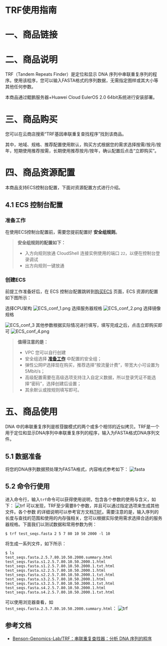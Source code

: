 # TRF使用指南

# 一、商品链接

# 二、商品说明

TRF（Tandem Repeats Finder）是定位和显示 DNA 序列中串联重复序列的程序。使用该程序，您可以输入FASTA格式的序列数据，无需指定图样或其大小等其他任何参数。

本商品通过鲲鹏服务器+Huawei Cloud EulerOS 2.0 64bit系统进行安装部署。

# 三、商品购买

您可以在云商店搜索“TRF基因串联重复查找程序”找到该商品。

其中，地域、规格、推荐配置使用默认，购买方式根据您的需求选择按需/按月/按年，短期使用推荐按需，长期使用推荐按月/按年，确认配置后点击“立即购买”。

# 四、商品资源配置

本商品支持ECS控制台配置，下面对资源配置方式进行介绍。

## 4.1 ECS 控制台配置

### 准备工作

在使用ECS控制台配置前，需要您提前配置好 **安全组规则**。

> **安全组规则的配置如下：**
>
> - 入方向规则放通 CloudShell 连接实例使用的端口 `22`，以便在控制台登录调试
> - 出方向规则一键放通

### 创建ECS

前提工作准备好后，在 ECS 控制台配置跳转到[购买ECS](https://support.huaweicloud.com/qs-ecs/ecs_01_0103.html) 页面，ECS 资源的配置如下图所示：

选择CPU架构
![ECS_conf_1.png](images/ECS_conf_1.png)
选择服务器规格
![ECS_conf_2.png](images/ECS_conf_2.png)
选择镜像规格

![ECS_conf_3](images/ECS_conf_3.png)
其他参数根据实际情况进行填写，填写完成之后，点击立即购买即可
![ECS_conf_4.png](images/ECS_conf_4.png)

> **值得注意的是：**
>
> - VPC 您可以自行创建
> - 安全组选择 [**准备工作**](#准备工作) 中配置的安全组；
> - 弹性公网IP选择现在购买，推荐选择“按流量计费”，带宽大小可设置为5Mbit/s；
> - 高级配置需要在高级选项支持注入自定义数据，所以登录凭证不能选择“密码”，选择创建后设置；
> - 其余默认或按规则填写即可。

# 五、商品使用
DNA 中的串联重复序列是核苷酸模式的两个或多个相邻的近似拷贝。TRF是一个用于定位和显示DNA序列中串联重复序列的程序，输入为FASTA格式DNA序列文件。 
## 5.1 数据准备
将您的DNA序列数据预处理为FASTA格式，内容格式参考如下：
![fasta](./images/usage_1.png)
## 5.2 命令行使用
进入命令行，输入`trf`命令可以获得使用说明，包含各个参数的使用与含义，如下：
![trf](./images/usage_2.png)
可以发现，TRF至少需要8个参数，并且可以通过指定选项来生成其他文件。各个参数
的详细说明可以参考官方文档[TRF](https://github.com/Benson-Genomics-Lab/TRF)。需要注意的是，输入序列的长度与查找的范围和使用的内存强相关，您可以根据实际使用需求选择合适的服务器规格。下面我们以测试数据和常用参数为例：
```
$ trf test_seqs.fasta 2 5 7 80 10 50 2000 -l 10
```
将生成一系列文件，如下所示：
```
$ ls
test_seqs.fasta.2.5.7.80.10.50.2000.summary.html
test_seqs.fasta.s1.2.5.7.80.10.50.2000.1.html
test_seqs.fasta.s1.2.5.7.80.10.50.2000.1.txt.html
test_seqs.fasta.s2.2.5.7.80.10.50.2000.1.html
test_seqs.fasta.s2.2.5.7.80.10.50.2000.1.txt.html
test_seqs.fasta.s3.2.5.7.80.10.50.2000.1.html
test_seqs.fasta.s3.2.5.7.80.10.50.2000.1.txt.html
test_seqs.fasta.s4.2.5.7.80.10.50.2000.1.html
test_seqs.fasta.s4.2.5.7.80.10.50.2000.1.txt.html
```
可以使用浏览器查看，如`test_seqs.fasta.2.5.7.80.10.50.2000.summary.html`：
![trf](./images/usage_3.png)
## 参考文档
- [Benson-Genomics-Lab/TRF：串联重复查找器：分析 DNA 序列的程序](https://github.com/Benson-Genomics-Lab/TRF)
